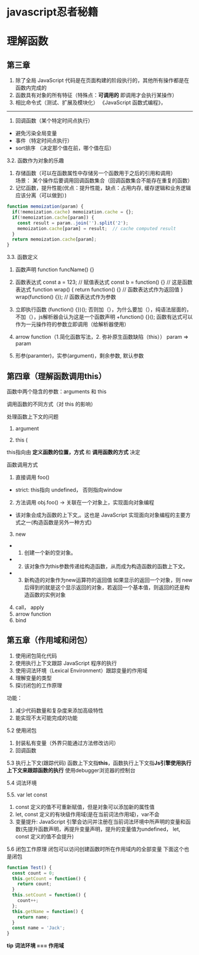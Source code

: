 # javascript忍者秘籍


# 理解函数

## 第三章
1. 除了全局 JavaScript 代码是在页面构建的阶段执行的，其他所有操作都是在函数内完成的
2. 函数具有对象的所有特征（特殊点：**可调用的** 即调用才会执行某操作）
3. 相比命令式（测试、扩展及模块化） 《JavaScript 函数式编程》，

-----

1. 回调函数（某个特定时间点执行）
  - 避免污染全局变量
  - 事件（特定时间点执行）
  - sort排序 （决定那个值在前，哪个值在后）

3.2. 函数作为对象的乐趣
1. 存储函数（可以在函数属性中存储另一个函数用于之后的引用和调用）   
场景： 某个操作后要调用回调函数集合（回调函数集合不能存在重复的函数）
2. 记忆函数，提升性能(优点：提升性能，缺点：占用内存, 缓存逻辑和业务逻辑应该分离（可以做到）)
```js
function memoization(param) {
  if(!memoization.cache) memoization.cache = {};
  if(!memoization.cache[param]) {
    const result = param..join('').split('2'); 
    memoization.cache[param] = result;  // cache computed result
  }
  return memoization.cache[param];
}
```

3.3. 函数定义
1. 函数声明
function funcName() {}

2. 函数表达式
const a = 123;   // 赋值表达式
const b = function() {}  // 这是函数表达式
function wrap() {
  return function() {}   // 函数表达式作为返回值
}
wrap(function() {});  // 函数表达式作为参数

3. 立即执行函数
(function() {})();  否则加（），为什么要加（），纯语法层面的，不加（），js解析器会认为这是一个函数声明
+function() {}();  函数有达式可以作为一元操作符的参数立即调用（给解析器使用）

4. arrow function（1.简化函数写法，2. 弥补原生函数缺陷（this）） param => param
5. 形参(paramter)，实参(argument)，剩余参数, 默认参数

## 第四章（理解函数调用this）

函数中两个隐含的参数：arguments 和 this

调用函数的不同方式（对 this 的影响）

处理函数上下文的问题

1. argument

2. this (

this指向由 **定义函数的位置，方式** 和 **调用函数的方式** 决定

函数调用方式
1. 直接调用   foo()
  - strict: this指向 undefined， 否则指向window
2. 方法调用  obj.foo()   ->   关联在一个对象上，实现面向对象编程
  - 该对象会成为函数的上下文,。这也是 JavaScript 实现面向对象编程的主要方式之一(构造函数是另外一种方式)
  
3. new
  - 1. 创建一个新的空对象。
  - 2. 该对象作为this参数传递给构造函数，从而成为构造函数的函数上下文。
  - 3. 新构造的对象作为new运算符的返回值
如果显示的返回一个对象，则 new 后得到的就是这个显示返回的对象，若返回一个基本值，则返回的还是构造函数的实例对象
4. call， apply
5. arrow function
6. bind



## 第五章（作用域和闭包）
1. 使用闭包简化代码
2. 使用执行上下文跟踪 JavaScript 程序的执行
3. 使用词法环境（Lexical Environment）跟踪变量的作用域
4. 理解变量的类型
5. 探讨闭包的工作原理

功能：
1. 减少代码数量和复杂度来添加高级特性
2. 能实现不太可能完成的功能


5.2 使用闭包
1. 封装私有变量（外界只能通过方法修改访问）
2. 回调函数

5.3 执行上下文(跟踪代码)
函数上下文指**this**，函数执行上下文指**Js引擎使用执行上下文来跟踪函数的执行**
使用debugger浏览器的控制台

5.4 词法环境

5.5. var let const
1. const 定义的值不可重新赋值，但是对象可以添加新的属性值
2. let, const 定义的有块级作用域(是在当前词法作用域)，var不会
3. 变量提升: JavaScript 引擎会访问并注册在当前词法环境中所声明的变量和函数(先提升函数声明，再提升变量声明，提升的变量值为undefined， let, const 定义的值不会提升)

5.6 闭包工作原理
闭包可以访问创建函数时所在作用域内的全部变量
下面这个也是闭包
```js
function Test() {
  const count = 0;
  this.getCount = function() {
    return count;
  }
  this.setCount = function() {
    count++;
  };
  this.getName = function() {
    return name;
  }
  const name = 'Jack';
}
```


**tip**
**词法环境 === 作用域**
